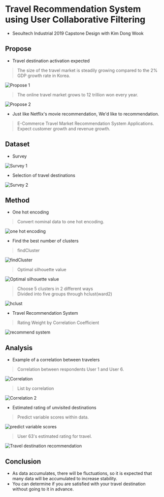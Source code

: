 # Travel Recommendation System using User Collaborative Filtering
- Seoultech Industrial 2019 Capstone Design with Kim Dong Wook


## Propose
- Travel destination activation expected
> The size of the travel market is steadily growing compared to the 2% GDP growth rate in Korea. <br/>

![Propose 1](https://user-images.githubusercontent.com/63955072/122712925-cd3ea580-d29f-11eb-9f88-7fd4c1ebd1ba.png)

> The online travel market grows to 12 trillion won every year. <br/>

![Propose 2](https://user-images.githubusercontent.com/63955072/122712949-dc255800-d29f-11eb-81d9-fea8ce6d115f.png)

- Just like Netflix's movie recommendation, We'd like to recommendation.
> E-Commerce Travel Market Recommendation System Applications. <br/>
> Expect customer growth and revenue growth. <br/>

## Dataset
- Survey

![Survey 1](https://user-images.githubusercontent.com/63955072/122713028-00813480-d2a0-11eb-9eb1-a371ad6cad3f.png)

- Selection of travel destinations

![Survey 2](https://user-images.githubusercontent.com/63955072/122713075-168ef500-d2a0-11eb-828f-4ca5c2530ddc.png)

## Method
- One hot encoding
> Convert nominal data to one hot encoding. <br/>

![one hot encoding](https://user-images.githubusercontent.com/63955072/122713492-be0c2780-d2a0-11eb-9ee7-2c738feaed5e.png)

- Find the best number of clusters
> findCluster <br/>

![findCluster](https://user-images.githubusercontent.com/63955072/122713644-f875c480-d2a0-11eb-9be4-ff00984609d2.png)

> Optimal silhouette value <br/>

![Optimal silhouette value](https://user-images.githubusercontent.com/63955072/122713756-23f8af00-d2a1-11eb-963f-5bb47ef98faa.png)

> Choose 5 clusters in 2 different ways <br/>
> Divided into five groups through hclust(ward2) <br/>

![hclust](https://user-images.githubusercontent.com/63955072/122713968-82259200-d2a1-11eb-9db0-fa06dd63848e.png)

- Travel Recommendation System
> Rating Weight by Correlation Coefficient <br/>

![recommend system](https://user-images.githubusercontent.com/63955072/122714085-b8631180-d2a1-11eb-81b7-608dc9039a1f.png)

## Analysis
- Example of a correlation between travelers
> Correlation between respondents User 1 and User 6.

![Correlation](https://user-images.githubusercontent.com/63955072/122714496-57880900-d2a2-11eb-83fe-f6753f9a60ab.png)

> List by correlation

![Correlation 2](https://user-images.githubusercontent.com/63955072/122714575-74244100-d2a2-11eb-8fee-c5737d4722a6.png)

- Estimated rating of unvisited destinations
> Predict variable scores within data.

![predict variable scores](https://user-images.githubusercontent.com/63955072/122715235-8ce12680-d2a3-11eb-9d39-9cffbd07f07b.png)

> User 63's estimated rating for travel.

![Travel destination recommendation](https://user-images.githubusercontent.com/63955072/122715308-a2565080-d2a3-11eb-98ea-bd196fa7a61f.png)

## Conclusion
- As data accumulates, there will be fluctuations, so it is expected that many data will be accumulated to increase stability.
- You can determine if you are satisfied with your travel destination without going to it in advance.
